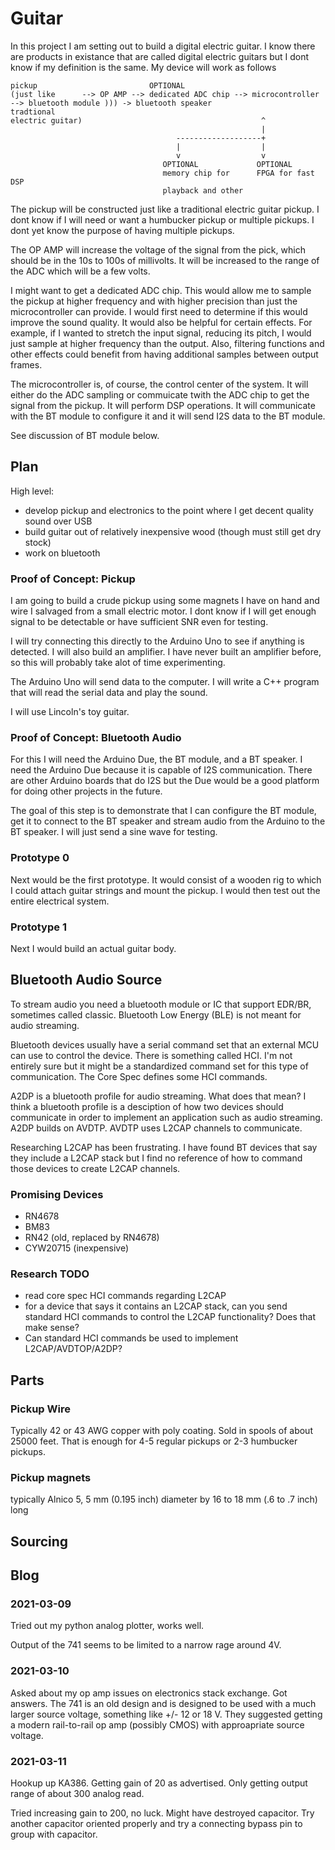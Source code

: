 
# Guitar

In this project I am setting out to build a digital electric guitar. 
I know there are products in existance that are called digital electric guitars but I dont know if my definition is the same.
My device will work as follows

    pickup                         OPTIONAL               
    (just like      --> OP AMP --> dedicated ADC chip --> microcontroller --> bluetooth module ))) -> bluetooth speaker
    tradtional
    electric guitar)                                        ^
                                                            |
                                         -------------------+
                                         |                  |
                                         v                  v
                                      OPTIONAL             OPTIONAL
                                      memory chip for      FPGA for fast DSP
                                      playback and other

The pickup will be constructed just like a traditional electric guitar pickup.
I dont know if I will need or want a humbucker pickup or multiple pickups.
I dont yet know the purpose of having multiple pickups.

The OP AMP will increase the voltage of the signal from the pick, which should be in the 10s to 100s of millivolts.
It will be increased to the range of the ADC which will be a few volts.

I might want to get a dedicated ADC chip. 
This would allow me to sample the pickup at higher frequency and with higher precision than just the microcontroller can provide.
I would first need to determine if this would improve the sound quality.
It would also be helpful for certain effects.
For example, if I wanted to stretch the input signal, reducing its pitch, I would just sample at higher frequency than the output.
Also, filtering functions and other effects could benefit from having additional samples between output frames.

The microcontroller is, of course, the control center of the system.
It will either do the ADC sampling or commuicate twith the ADC chip to get the signal from the pickup.
It will perform DSP operations.
It will communicate with the BT module to configure it and it will send I2S data to the BT module.

See discussion of BT module below.

## Plan

High level:

* develop pickup and electronics to the point where I get decent quality sound over USB
* build guitar out of relatively inexpensive wood (though must still get dry stock)
* work on bluetooth

### Proof of Concept: Pickup

I am going to build a crude pickup using some magnets I have on hand and wire I salvaged from a small electric motor.
I dont know if I will get enough signal to be detectable or have sufficient SNR even for testing.

I will try connecting this directly to the Arduino Uno to see if anything is detected.
I will also build an amplifier.
I have never built an amplifier before, so this will probably take alot of time experimenting.

The Arduino Uno will send data to the computer.
I will write a C++ program that will read the serial data and play the sound.

I will use Lincoln's toy guitar.

### Proof of Concept: Bluetooth Audio

For this I will need the Arduino Due, the BT module, and a BT speaker.
I need the Arduino Due because it is capable of I2S communication.
There are other Arduino boards that do I2S but the Due would be a good platform for doing other
projects in the future.

The goal of this step is to demonstrate that I can configure the BT module, get it to connect to the BT speaker
and stream audio from the Arduino to the BT speaker.
I will just send a sine wave for testing.

### Prototype 0

Next would be the first prototype. It would consist of a wooden rig to which I could attach guitar strings and mount the pickup.
I would then test out the entire electrical system.

### Prototype 1

Next I would build an actual guitar body.

## Bluetooth Audio Source

To stream audio you need a bluetooth module or IC that support EDR/BR, sometimes called classic. Bluetooth Low Energy (BLE) is not meant for audio streaming.

Bluetooth devices usually have a serial command set that an external MCU can use to control the device.
There is something called HCI. 
I'm not entirely sure but it might be a standardized command set for this type of communication.
The Core Spec defines some HCI commands.

A2DP is a bluetooth profile for audio streaming. 
What does that mean? 
I think a bluetooth profile is a desciption of how two devices should communicate in order to implement an application such as audio streaming.
A2DP builds on AVDTP.
AVDTP uses L2CAP channels to communicate.

Researching L2CAP has been frustrating. 
I have found BT devices that say they include a L2CAP stack but I find no reference of how to command those devices to create L2CAP channels.

### Promising Devices

* RN4678
* BM83
* RN42 (old, replaced by RN4678)
* CYW20715 (inexpensive)

### Research TODO

* read core spec HCI commands regarding L2CAP
* for a device that says it contains an L2CAP stack, can you send standard HCI commands to control the L2CAP functionality? Does that make sense?
* Can standard HCI commands be used to implement L2CAP/AVDTOP/A2DP?

## Parts

### Pickup Wire

Typically 42 or 43 AWG copper with poly coating. Sold in spools of about 25000 feet. 
That is enough for 4-5 regular pickups or 2-3 humbucker pickups.

### Pickup magnets

typically Alnico 5, 5 mm (0.195 inch) diameter by 16 to 18 mm (.6 to .7 inch) long

## Sourcing

## Blog

### 2021-03-09

Tried out my python analog plotter, works well.

Output of the 741 seems to be limited to a narrow rage around 4V.

### 2021-03-10

Asked about my op amp issues on electronics stack exchange.
Got answers.
The 741 is an old design and is designed to be used with a much larger source voltage, something like +/- 12 or 18 V.
They suggested getting a modern rail-to-rail op amp (possibly CMOS) with approapriate source voltage.

### 2021-03-11

Hookup up KA386. Getting gain of 20 as advertised. Only getting output range of about 300 analog read.

Tried increasing gain to 200, no luck. Might have destroyed capacitor.
Try another capacitor oriented properly and try a connecting bypass pin to group with capacitor.










